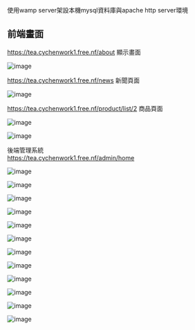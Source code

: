使用wamp server架設本機mysql資料庫與apache http server環境

## 前端畫面

https://tea.cychenwork1.free.nf/about 顯示畫面

![image](https://github.com/cychenwork1/laravel2/blob/main/image/image1.png)

https://tea.cychenwork1.free.nf/news 新聞頁面

![image](https://github.com/cychenwork1/laravel2/blob/main/image/image2.png)

https://tea.cychenwork1.free.nf/product/list/2 商品頁面

![image](https://github.com/cychenwork1/laravel2/blob/main/image/image3.png)

![image](https://github.com/cychenwork1/laravel2/blob/main/image/image4.png)


後端管理系統 <br> 
https://tea.cychenwork1.free.nf/admin/home

![image](https://github.com/cychenwork1/laravel2/blob/main/image/a1.png)

![image](https://github.com/cychenwork1/laravel2/blob/main/image/a2.png)

![image](https://github.com/cychenwork1/laravel2/blob/main/image/a3.png)

![image](https://github.com/cychenwork1/laravel2/blob/main/image/a4.png)

![image](https://github.com/cychenwork1/laravel2/blob/main/image/a5.png)

![image](https://github.com/cychenwork1/laravel2/blob/main/image/a6.png)

![image](https://github.com/cychenwork1/laravel2/blob/main/image/a7.png)

![image](https://github.com/cychenwork1/laravel2/blob/main/image/a8.png)

![image](https://github.com/cychenwork1/laravel2/blob/main/image/a9.png)

![image](https://github.com/cychenwork1/laravel2/blob/main/image/a10.png)

![image](https://github.com/cychenwork1/laravel2/blob/main/image/a11.png)

![image](https://github.com/cychenwork1/laravel2/blob/main/image/a12.png)



